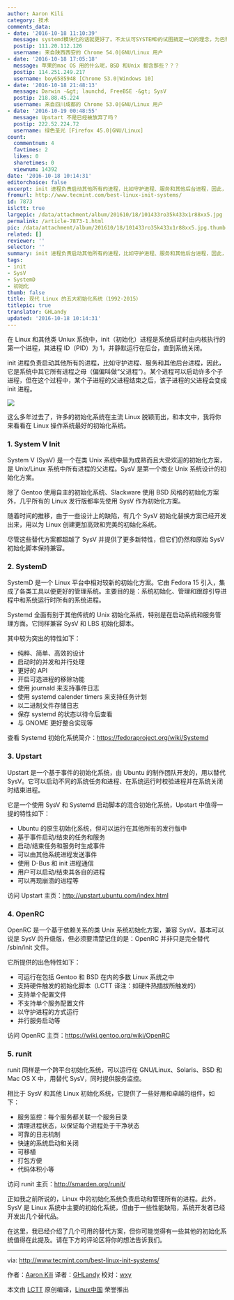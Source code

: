```yaml
---
author: Aaron Kili
category: 技术
comments_data:
- date: '2016-10-18 11:10:39'
  message: systemd模块化的话就更好了。不太认可SYSTEMD的试图搞定一切的理念，为巴黎提供面包的不是一家面包店！！！
  postip: 111.20.112.126
  username: 来自陕西西安的 Chrome 54.0|GNU/Linux 用户
- date: '2016-10-18 17:05:18'
  message: 苹果的mac OS 用的什么呢，BSD 和Unix 都含那些？？？
  postip: 114.251.249.217
  username: boy6585948 [Chrome 53.0|Windows 10]
- date: '2016-10-18 21:48:13'
  message: Darwin -&gt; launchd, FreeBSE -&gt; SysV
  postip: 218.88.45.224
  username: 来自四川成都的 Chrome 53.0|GNU/Linux 用户
- date: '2016-10-19 00:48:55'
  message: Upstart 不是已经被放弃了吗？
  postip: 222.52.224.72
  username: 绿色圣光 [Firefox 45.0|GNU/Linux]
count:
  commentnum: 4
  favtimes: 2
  likes: 0
  sharetimes: 0
  viewnum: 14392
date: '2016-10-18 10:14:31'
editorchoice: false
excerpt: init 进程负责启动其他所有的进程，比如守护进程、服务和其他后台进程，因此，它是系统中其它所有进程之母（偏偏叫做“父进程”）。
fromurl: http://www.tecmint.com/best-linux-init-systems/
id: 7873
islctt: true
largepic: /data/attachment/album/201610/18/101433ro35k433x1r88xx5.jpg
permalink: /article-7873-1.html
pic: /data/attachment/album/201610/18/101433ro35k433x1r88xx5.jpg.thumb.jpg
related: []
reviewer: ''
selector: ''
summary: init 进程负责启动其他所有的进程，比如守护进程、服务和其他后台进程，因此，它是系统中其它所有进程之母（偏偏叫做“父进程”）。
tags:
- init
- SysV
- SystemD
- 初始化
thumb: false
title: 现代 Linux 的五大初始化系统（1992-2015）
titlepic: true
translator: GHLandy
updated: '2016-10-18 10:14:31'
---
```


在 Linux 和其他类 Uniux 系统中，init（初始化）进程是系统启动时由内核执行的第一个进程，其进程 ID（PID）为 1，并静默运行在后台，直到系统关闭。


init 进程负责启动其他所有的进程，比如守护进程、服务和其他后台进程，因此，它是系统中其它所有进程之母（偏偏叫做“父进程”）。某个进程可以启动许多个子进程，但在这个过程中，某个子进程的父进程结束之后，该子进程的父进程会变成 init 进程。


![](/data/attachment/album/201610/18/101433ro35k433x1r88xx5.jpg)


这么多年过去了，许多的初始化系统在主流 Linux 脱颖而出，和本文中，我将你来看看在 Linux 操作系统最好的初始化系统。


### 1. System V Init


System V (SysV) 是一个在类 Unix 系统中最为成熟而且大受欢迎的初始化方案，是 Unix/Linux 系统中所有进程的父进程。SysV 是第一个商业 Unix 系统设计的初始化方案。


除了 Gentoo 使用自主的初始化系统、Slackware 使用 BSD 风格的初始化方案外，几乎所有的 Linux 发行版都率先使用 SysV 作为初始化方案。


随着时间的推移，由于一些设计上的缺陷，有几个 SysV 初始化替换方案已经开发出来，用以为 Linux 创建更加高效和完美的初始化系统。


尽管这些替代方案都超越了 SysV 并提供了更多新特性，但它们仍然和原始 SysV 初始化脚本保持兼容。


### 2. SystemD


SystemD 是一个 Linux 平台中相对较新的初始化方案。它由 Fedora 15 引入，集成了各类工具以便更好的管理系统。主要目的是：系统初始化、管理和跟踪引导进程中和系统运行时所有的系统进程。


Systemd 全面有别于其他传统的 Unix 初始化系统，特别是在启动系统和服务管理方面。它同样兼容 SysV 和 LBS 初始化脚本。


其中较为突出的特性如下：


* 纯粹、简单、高效的设计
* 启动时的并发和并行处理
* 更好的 API
* 开启可选进程的移除功能
* 使用 journald 来支持事件日志
* 使用 systemd calender timers 来支持任务计划
* 以二进制文件存储日志
* 保存 systemd 的状态以待今后查看
* 与 GNOME 更好整合实现等


查看 Systemd 初始化系统简介：<https://fedoraproject.org/wiki/Systemd>


### 3. Upstart


Upstart 是一个基于事件的初始化系统，由 Ubuntu 的制作团队开发的，用以替代 SysV。它可以启动不同的系统任务和进程、在系统运行时校验进程并在系统关闭时结束进程。


它是一个使用 SysV 和 Systemd 启动脚本的混合初始化系统，Upstart 中值得一提的特性如下：


* Ubuntu 的原生初始化系统，但可以运行在其他所有的发行版中
* 基于事件启动/结束的任务和服务
* 启动/结束任务和服务时生成事件
* 可以由其他系统进程发送事件
* 使用 D-Bus 和 init 进程通信
* 用户可以启动/结束其各自的进程
* 可以再现崩溃的进程等


访问 Upstart 主页：<http://upstart.ubuntu.com/index.html>


### 4. OpenRC


OpenRC 是一个基于依赖关系的类 Unix 系统初始化方案，兼容 SysV。基本可以说是 SysV 的升级版，但必须要清楚记住的是：OpenRC 并非只是完全替代 /sbin/init 文件。


它所提供的出色特性如下：


* 可运行在包括 Gentoo 和 BSD 在内的多数 Linux 系统之中
* 支持硬件触发的初始化脚本（LCTT 译注：如硬件热插拔所触发的）
* 支持单个配置文件
* 不支持单个服务配置文件
* 以守护进程的方式运行
* 并行服务启动等


访问 OpenRC 主页：<https://wiki.gentoo.org/wiki/OpenRC>


### 5. runit


runit 同样是一个跨平台初始化系统，可以运行在 GNU/Linux、Solaris、BSD 和 Mac OS X 中，用替代 SysV，同时提供服务监控。


相比于 SysV 和其他 Linux 初始化系统，它提供了一些好用和卓越的组件，如下：


* 服务监控：每个服务都关联一个服务目录
* 清理进程状态，以保证每个进程处于干净状态
* 可靠的日志机制
* 快速的系统启动和关闭
* 可移植
* 打包方便
* 代码体积小等


访问 runit 主页：<http://smarden.org/runit/>


正如我之前所说的，Linux 中的初始化系统负责启动和管理所有的进程。此外，SysV 是 Linux 系统中主要的初始化系统，但由于一些性能缺陷，系统开发者已经开发出几个替代品。


在这里，我已经介绍了几个可用的替代方案，但你可能觉得有一些其他的初始化系统值得在此提及。请在下方的评论区将你的想法告诉我们。




---


via: <http://www.tecmint.com/best-linux-init-systems/>


作者：[Aaron Kili](http://www.tecmint.com/author/aaronkili/) 译者：[GHLandy](https://github.com/GHLandy) 校对：[wxy](https://github.com/wxy)


本文由 [LCTT](https://github.com/LCTT/TranslateProject) 原创编译，[Linux中国](https://linux.cn/) 荣誉推出
